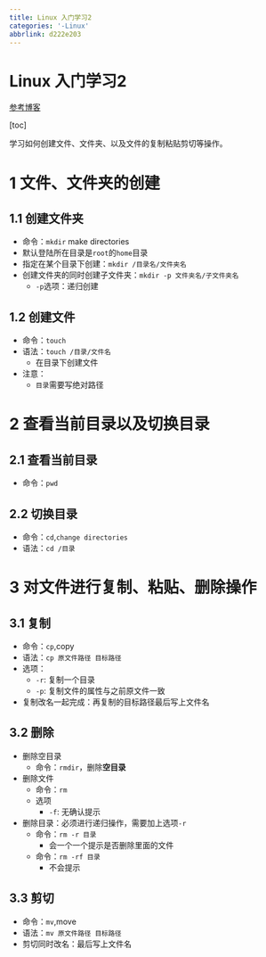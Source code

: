 ```yaml
---
title: Linux 入门学习2
categories: '-Linux'
abbrlink: d222e203
---
```








# Linux 入门学习2

[参考博客](https://jiannan.blog.csdn.net/article/details/79512948)

[toc]

学习如何创建文件、文件夹、以及文件的复制粘贴剪切等操作。

# 1 文件、文件夹的创建

## 1.1 创建文件夹

* 命令：`mkdir` make directories
* 默认登陆所在目录是`root`的`home`目录
* 指定在某个目录下创建：`mkdir /目录名/文件夹名`
* 创建文件夹的同时创建子文件夹：`mkdir -p 文件夹名/子文件夹名`
  * `-p`选项：递归创建

## 1.2 创建文件

* 命令：`touch`
* 语法：`touch /目录/文件名`
  * 在目录下创建文件
* 注意：
  * `目录`需要写绝对路径

# 2 查看当前目录以及切换目录

## 2.1 查看当前目录

* 命令：`pwd`

## 2.2 切换目录

* 命令：`cd`,`change directories`
* 语法：`cd /目录`

# 3 对文件进行复制、粘贴、删除操作



## 3.1 复制

* 命令：`cp`,copy
* 语法：`cp 原文件路径 目标路径`
* 选项：
  * `-r`: 复制一个目录
  * `-p`: 复制文件的属性与之前原文件一致
* 复制改名一起完成：再复制的目标路径最后写上文件名

## 3.2 删除

* 删除空目录
  * 命令：`rmdir`，删除**空目录**
* 删除文件
  * 命令：`rm`
  * 选项
    * `-f`: 无确认提示
* 删除目录：必须进行递归操作，需要加上选项`-r`
  * 命令：`rm -r 目录`
    * 会一个一个提示是否删除里面的文件
  * 命令：`rm -rf 目录`
    * 不会提示

## 3.3 剪切

* 命令：`mv`,move
* 语法：`mv 原文件路径 目标路径`
* 剪切同时改名：最后写上文件名





